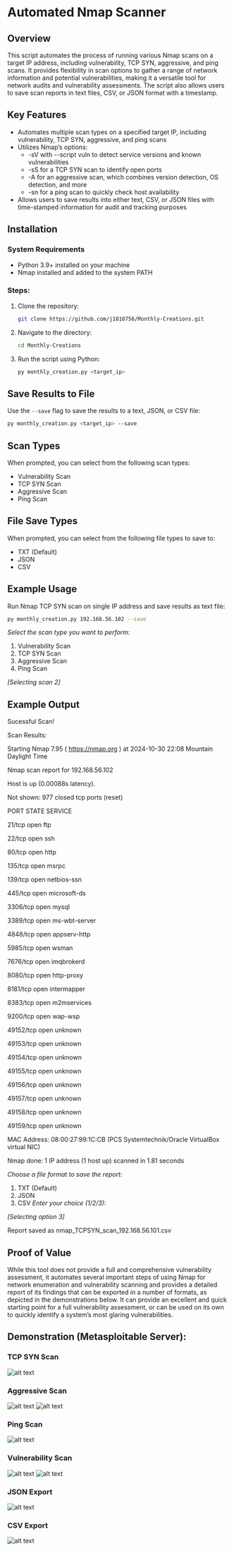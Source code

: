 # Automated Nmap Scanner

## Overview
This script automates the process of running various Nmap scans on a target IP address, including vulnerability, TCP SYN, aggressive, and ping scans. It provides flexibility in scan options to gather a range of network information and potential vulnerabilities, making it a versatile tool for network audits and vulnerability assessments. The script also allows users to save scan reports in text files, CSV, or JSON format with a timestamp.

## Key Features
- Automates multiple scan types on a specified target IP, including vulnerability, TCP SYN, aggressive, and ping scans
- Utilizes Nmap’s options:
    - -sV with --script vuln to detect service versions and known vulnerabilities
    - -sS for a TCP SYN scan to identify open ports
    - -A for an aggressive scan, which combines version detection, OS detection, and more
    - -sn for a ping scan to quickly check host availability
- Allows users to save results into either text, CSV, or JSON files with time-stamped information for audit and tracking purposes


## Installation

### System Requirements
- Python 3.9+ installed on your machine
- Nmap installed and added to the system PATH

### Steps:
1. Clone the repository:
    ```bash
    git clone https://github.com/j1010756/Monthly-Creations.git
    ```

2. Navigate to the directory:
    ```bash
    cd Monthly-Creations
    ```

3. Run the script using Python:
    ```bash
    py monthly_creation.py <target_ip>
    ```

## Save Results to File
Use the `--save` flag to save the results to a text, JSON, or CSV file:

  ```bash
  py monthly_creation.py <target_ip> --save
  ```

## Scan Types
When prompted, you can select from the following scan types:

- Vulnerability Scan
- TCP SYN Scan
- Aggressive Scan
- Ping Scan

## File Save Types
When prompted, you can select from the following file types to save to:
- TXT (Default)
- JSON
- CSV

## Example Usage
Run Nmap TCP SYN scan on single IP address and save results as text file:
```bash
py monthly_creation.py 192.168.56.102 --save
```

_Select the scan type you want to perform:_
1. Vulnerability Scan
2. TCP SYN Scan
3. Aggressive Scan
4. Ping Scan

_[Selecting scan 2]_

## Example Output
Sucessful Scan!

Scan Results:

Starting Nmap 7.95 ( https://nmap.org ) at 2024-10-30 22:08 Mountain Daylight Time

Nmap scan report for 192.168.56.102

Host is up (0.00088s latency).

Not shown: 977 closed tcp ports (reset)

PORT      STATE SERVICE

21/tcp    open  ftp

22/tcp    open  ssh

80/tcp    open  http

135/tcp   open  msrpc

139/tcp   open  netbios-ssn

445/tcp   open  microsoft-ds

3306/tcp  open  mysql

3389/tcp  open  ms-wbt-server

4848/tcp  open  appserv-http

5985/tcp  open  wsman

7676/tcp  open  imqbrokerd

8080/tcp  open  http-proxy

8181/tcp  open  intermapper

8383/tcp  open  m2mservices

9200/tcp  open  wap-wsp

49152/tcp open  unknown

49153/tcp open  unknown

49154/tcp open  unknown

49155/tcp open  unknown

49156/tcp open  unknown

49157/tcp open  unknown

49158/tcp open  unknown

49159/tcp open  unknown

MAC Address: 08:00:27:99:1C:CB (PCS Systemtechnik/Oracle VirtualBox virtual NIC)

Nmap done: 1 IP address (1 host up) scanned in 1.81 seconds

_Choose a file format to save the report:_
1. TXT (Default)
2. JSON
3. CSV
_Enter your choice (1/2/3):_

_[Selecting option 3]_

Report saved as nmap_TCPSYN_scan_192.168.56.101.csv

## Proof of Value
While this tool does not provide a full and comprehensive vulnerability assessment, it automates several important steps of using Nmap for network enumeration and vulnerability scanning and provides a detailed report of its findings that can be exported in a number of formats, as depicted in the demonstrations below. It can provide an excellent and quick starting point for a full vulnerability assessment, or can be used on its own to quickly identify a system’s most glaring vulnerabilities.


## Demonstration (Metasploitable Server):
### TCP SYN Scan
![alt text](https://github.com/j1010756/Monthly-Creations/blob/main/img/demo_tcpsyn.png?raw=true)
### Aggressive Scan
![alt text](https://github.com/j1010756/Monthly-Creations/blob/main/img/demo_aggressive1.png?raw=true)
![alt text](https://github.com/j1010756/Monthly-Creations/blob/main/img/demo_aggressive2.png?raw=true)
### Ping Scan
![alt text](https://github.com/j1010756/Monthly-Creations/blob/main/img/demo_ping.png?raw=true)
### Vulnerability Scan
![alt text](https://github.com/j1010756/Monthly-Creations/blob/main/img/demo_vuln1.png?raw=true)
![alt text](https://github.com/j1010756/Monthly-Creations/blob/main/img/demo_vuln2.png?raw=true)
### JSON Export
![alt text](https://github.com/j1010756/Monthly-Creations/blob/main/img/demo_json.png?raw=true)
### CSV Export
![alt text](https://github.com/j1010756/Monthly-Creations/blob/main/img/demo_csv.png?raw=true)
